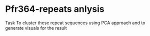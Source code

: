 # Pfr364-repeats anlysis 
Task
To cluster these repeat sequences using PCA approach and to generate visuals for the result
